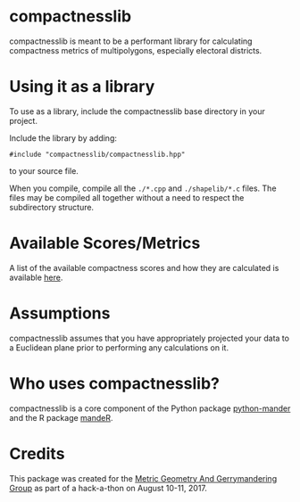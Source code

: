 compactnesslib
==============

compactnesslib is meant to be a performant library for calculating compactness
metrics of multipolygons, especially electoral districts.



Using it as a library
=====================

To use as a library, include the compactnesslib base directory in your project.

Include the library by adding:

    #include "compactnesslib/compactnesslib.hpp"

to your source file.

When you compile, compile all the `./*.cpp` and `./shapelib/*.c` files. The
files may be compiled all together without a need to respect the subdirectory
structure.



Available Scores/Metrics
========================

A list of the available compactness scores and how they are calculated is
available
[here](https://github.com/r-barnes/compactnesslib/blob/master/Scores.md).



Assumptions
========================

compactnesslib assumes that you have appropriately projected your data to a
Euclidean plane prior to performing any calculations on it.



Who uses compactnesslib?
========================

compactnesslib is a core component of the Python package
[python-mander](https://github.com/gerrymandr/python-mander)
and the R package
[mandeR](https://github.com/r-barnes/mandeR).



Credits
=======

This package was created for the
[Metric Geometry And Gerrymandering Group](https://sites.tufts.edu/gerrymandr/)
as part of a hack-a-thon on August 10-11, 2017.